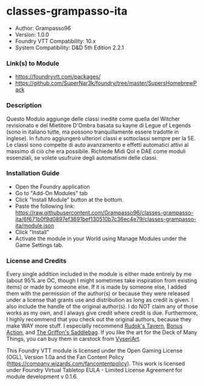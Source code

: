# classes-grampasso-ita

* Author: Grampasso96
* Version: 1.0.0
* Foundry VTT Compatibility: 10.x
* System Compatibility: D&D 5th Edition 2.2.1
### Link(s) to Module
* https://foundryvtt.com/packages/
* https://github.com/SuperNar3k/foundry/tree/master/SupersHomebrewPack

### Description
Questo Modulo aggiunge delle classi inedite come quella del Witcher revisionato e del Mietitore D'Ombra basata su kayne di Legue of Legends (sono in italiano tutte, ma possono tranquillamente essere tradotte in inglese). 
In futuro aggiungerò ulteriori classi e sottoclassi sempre per la 5E. Le classi sono compelte di auto avanzamento e effetti automatici attivi al massimo di ciò che era possibile. Richiede Midi Qol e DAE come moduli essenziali,
se volete usufruire degli automatismi delle classi. 

### Installation Guide

* Open the Foundry application
* Go to "Add-On Modules" tab
* Click "Install Module" button at the bottom.
* Paste the following link: https://raw.githubusercontent.com/Grampasso96/classes-grampasso-ita/6f671b0f9d0897ef3691bef130510b7c36ec4e79/classes-grampasso-ita/module.json
* Click "Install"
* Activate the module in your World using Manage Modules under the Game Settings tab.

### License and Credits
Every single addition included in the module is either made entirely by me (about 95% are OC, though I might sometimes take inspiration from existing items) or made by someone else. If it is made by someone else, I added them with the permission of the author(s) or because they were released under a license that grants use and distribution as long as credit is given. I also include the handle of the original author(s). I do NOT claim any of those works as my own, and I always give credit where credit is due. Furthermore, I highly recommend that you check out the original authors, because they make WAY more stuff. I especially recommend [Rudok's Tavern](https://rudokstavern.com/), [Bonus Action](https://www.patreon.com/bonusaction), and [The Griffon's Saddlebag](https://www.thegriffonssaddlebag.com/). If you like the art for the Deck of Many Things, you can buy them in carstock from [VyseriArt](https://www.etsy.com/ca/listing/475517402/deck-of-many-things-dungeons-dragons-add?ref=shop_home_active_2).

This Foundry VTT module is licensed under the Open Gaming License (OGL), Version 1.0a and the Fan Content Policy (https://company.wizards.com/fancontentpolicy). This work is licensed under Foundry Virtual Tabletop EULA - Limited License Agreement for module development v 0.1.6.
